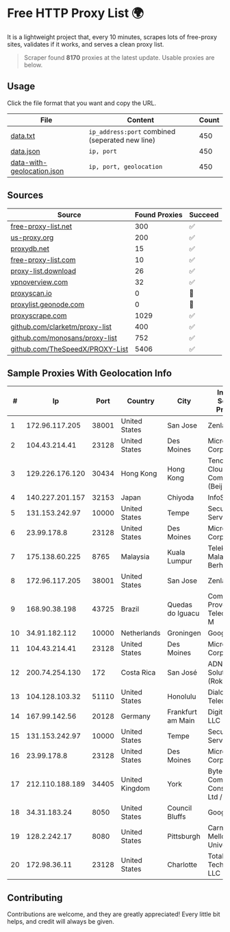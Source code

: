 
# Free HTTP Proxy List 🌍

It is a lightweight project that, every 10 minutes, scrapes lots of free-proxy sites, validates if it works, and serves a clean proxy list.


> Scraper found **8170** proxies at the latest update. Usable proxies are below.

## Usage

Click the file format that you want and copy the URL.


|File|Content|Count|
|----|-------|-----|
|[data.txt](https://raw.githubusercontent.com/themiralay/Proxy-List-World/master/data.txt)|`ip_address:port` combined (seperated new line)|450|
|[data.json](https://raw.githubusercontent.com/themiralay/Proxy-List-World/master/data.json)|`ip, port`|450|
|[data-with-geolocation.json](https://raw.githubusercontent.com/themiralay/Proxy-List-World/master/data-with-geolocation.json)|`ip, port, geolocation`|450|

## Sources

|Source|Found Proxies|Succeed|
|------|-------------|-------|
|[free-proxy-list.net](https://free-proxy-list.net)|300|✅|
|[us-proxy.org](https://www.us-proxy.org)|200|✅|
|[proxydb.net](http://proxydb.net)|15|✅|
|[free-proxy-list.com](https://free-proxy-list.com/?page=&port=&type%5B%5D=http&type%5B%5D=https&up_time=0&search=Search)|10|✅|
|[proxy-list.download](https://www.proxy-list.download/HTTP)|26|✅|
|[vpnoverview.com](https://vpnoverview.com/privacy/anonymous-browsing/free-proxy-servers)|32|✅|
|[proxyscan.io](https://www.proxyscan.io)|0|🚫|
|[proxylist.geonode.com](https://proxylist.geonode.com/api/proxy-list?limit=300&page=1&sort_by=lastChecked&sort_type=desc&protocols=http,https)|0|🚫|
|[proxyscrape.com](https://api.proxyscrape.com/v2/?request=displayproxies&protocol=http&timeout=10000&country=all&ssl=all&anonymity=all)|1029|✅|
|[github.com/clarketm/proxy-list](https://raw.githubusercontent.com/clarketm/proxy-list/master/proxy-list-raw.txt)|400|✅|
|[github.com/monosans/proxy-list](https://raw.githubusercontent.com/monosans/proxy-list/main/proxies/http.txt)|752|✅|
|[github.com/TheSpeedX/PROXY-List](https://raw.githubusercontent.com/TheSpeedX/PROXY-List/master/http.txt)|5406|✅|


## Sample Proxies With Geolocation Info

|#|Ip|Port|Country|City|Internet Service Provider|
|-|--|----|-------|----|-------------------------|
|1|172.96.117.205|38001|United States|San Jose|Zenlayer Inc|
|2|104.43.214.41|23128|United States|Des Moines|Microsoft Corporation|
|3|129.226.176.120|30434|Hong Kong|Hong Kong|Tencent Cloud Computing (Beijing) Co|
|4|140.227.201.157|32153|Japan|Chiyoda|InfoSphere|
|5|131.153.242.97|10000|United States|Tempe|Secured Servers LLC|
|6|23.99.178.8|23128|United States|Des Moines|Microsoft Corporation|
|7|175.138.60.225|8765|Malaysia|Kuala Lumpur|Telekom Malaysia Berhad|
|8|172.96.117.205|38001|United States|San Jose|Zenlayer Inc|
|9|168.90.38.198|43725|Brazil|Quedas do Iguacu|Comfibra - Provedor De Telec. Ltda - M|
|10|34.91.182.112|10000|Netherlands|Groningen|Google LLC|
|11|104.43.214.41|23128|United States|Des Moines|Microsoft Corporation|
|12|200.74.254.130|172|Costa Rica|San José|ADN Solutions S.A. (Rokru Int.)|
|13|104.128.103.32|51110|United States|Honolulu|Dialogix Telecom|
|14|167.99.142.56|20128|Germany|Frankfurt am Main|DigitalOcean, LLC|
|15|131.153.242.97|10000|United States|Tempe|Secured Servers LLC|
|16|23.99.178.8|23128|United States|Des Moines|Microsoft Corporation|
|17|212.110.188.189|34405|United Kingdom|York|Bytemark Computer Consulting Ltd /19|
|18|34.31.183.24|8050|United States|Council Bluffs|Google LLC|
|19|128.2.242.17|8080|United States|Pittsburgh|Carnegie Mellon University|
|20|172.98.36.11|23128|United States|Charlotte|Total Uptime Technologies, LLC|



## Contributing

Contributions are welcome, and they are greatly appreciated! Every
little bit helps, and credit will always be given.

